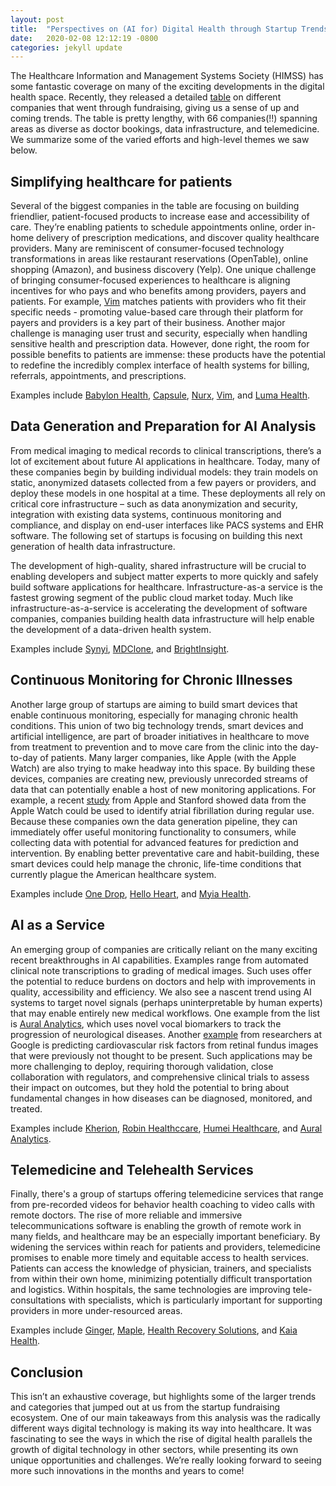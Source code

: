 ```yaml
---
layout: post
title:  "Perspectives on (AI for) Digital Health through Startup Trends"
date:   2020-02-08 12:12:19 -0800
categories: jekyll update
---
```

The Healthcare Information and Management Systems Society (HIMSS) has some fantastic coverage on many of the exciting developments in the digital health space. Recently, they released a detailed [table](https://www.mobihealthnews.com/news/q3-2019-sees-66-digital-health-funding-deals-totaling-155b) on different companies that went through fundraising, giving us a sense of up and coming trends. The table is pretty lengthy, with 66 companies(!!) spanning areas as diverse as doctor bookings, data infrastructure, and telemedicine. We summarize some of the varied efforts and high-level themes we saw below.
 
## Simplifying healthcare for patients

Several of the biggest companies in the table are focusing on building friendlier, patient-focused products to increase ease and accessibility of care. They’re enabling patients to schedule appointments online, order in-home delivery of prescription medications, and discover quality healthcare providers. Many are reminiscent of consumer-focused technology transformations in areas like restaurant reservations (OpenTable), online shopping (Amazon), and business discovery (Yelp). One unique challenge of bringing consumer-focused experiences to healthcare is aligning incentives for who pays and who benefits among providers, payers and patients. For example, [Vim](https://getvim.com/) matches patients with providers who fit their specific needs - promoting value-based care through their platform for payers and providers is a key part of their business. Another major challenge is managing user trust and security, especially when handling sensitive health and prescription data. However, done right, the room for possible benefits to patients are immense: these products have the potential to redefine the incredibly complex interface of health systems for billing, referrals, appointments, and prescriptions.

Examples include [Babylon Health](https://www.babylonhealth.com/), [Capsule](https://www.capsulecares.com/), [Nurx](https://www.nurx.com/), [Vim](https://getvim.com/), and [Luma Health](https://www.lumahealth.io/).

## Data Generation and Preparation for AI Analysis

From medical imaging to medical records to clinical transcriptions, there’s a lot of excitement about future AI applications in healthcare. Today, many of these companies begin by building individual models: they train models on static, anonymized datasets collected from a few payers or providers, and deploy these models in one hospital at a time. These deployments all rely on critical core infrastructure – such as data anonymization and security, integration with existing data systems, continuous monitoring and compliance, and display on end-user interfaces like PACS systems and EHR software. The following set of startups is focusing on building this next generation of health data infrastructure. 

The development of high-quality, shared infrastructure will be crucial to enabling developers and subject matter experts to more quickly and safely build software applications for healthcare. Infrastructure-as-a service is the fastest growing segment of the public cloud market today. Much like infrastructure-as-a-service is accelerating the development of software companies, companies building health data infrastructure will help enable the development of a data-driven health system.

Examples include [Synyi](https://www.synyi.com/), [MDClone](https://mdclone.com/), and [BrightInsight](https://brightinsight.com/).
 
## Continuous Monitoring for Chronic Illnesses

Another large group of startups are aiming to build smart devices that enable continuous monitoring, especially for managing chronic health conditions. This union of two big technology trends, smart devices and artificial intelligence, are part of broader initiatives in healthcare to move from treatment to prevention and to move care from the clinic into the day-to-day of patients. Many larger companies, like Apple (with the Apple Watch) are also trying to make headway into this space. By building these devices, companies are creating new, previously unrecorded streams of data that can potentially enable a host of new monitoring applications. For example, a recent [study](https://www.nejm.org/doi/full/10.1056/NEJMoa1901183) from Apple and Stanford showed data from the Apple Watch could be used to identify atrial fibrillation during regular use. Because these companies own the data generation pipeline, they can immediately offer useful monitoring functionality to consumers, while collecting data with potential for advanced features for prediction and intervention. By enabling better preventative care and habit-building, these smart devices could help manage the chronic, life-time conditions that currently plague the American healthcare system.

Examples include [One Drop](https://onedrop.today/), [Hello Heart](https://www.helloheart.com/), and [Myia Health](https://www.myiahealth.com/).
 
## AI as a Service

An emerging group of companies are critically reliant on the many exciting recent breakthroughs in AI capabilities. Examples range from automated clinical note transcriptions to grading of medical images. Such uses offer the potential to reduce burdens on doctors and help with improvements in quality, accessibility and efficiency. We also see a nascent trend using AI systems to target novel signals (perhaps uninterpretable by human experts) that may enable entirely new medical workflows. One example from the list is [Aural Analytics](https://auralanalytics.com/), which uses novel vocal biomarkers to track the progression of neurological diseases. Another [example](https://www.nature.com/articles/s41551-018-0195-0) from researchers at Google is predicting cardiovascular risk factors from retinal fundus images that were previously not thought to be present. Such applications may be more challenging to deploy, requiring thorough validation, close collaboration with regulators, and comprehensive clinical trials to assess their impact on outcomes, but they hold the potential to bring about fundamental changes in how diseases can be diagnosed, monitored, and treated.

Examples include [Kherion](https://www.kheironmed.com/), [Robin Healthccare](https://www.robinhealthcare.com/), [Humei Healthcare](http://www.huimeihealth.com.cn/indexEnglish.html), and [Aural Analytics](https://auralanalytics.com/).

## Telemedicine and Telehealth Services

Finally, there's a group of startups offering telemedicine services that range from pre-recorded videos for behavior health coaching to video calls with remote doctors. The rise of more reliable and immersive telecommunications software is enabling the growth of remote work in many fields, and healthcare may be an especially important beneficiary. By widening the services within reach for patients and providers, telemedicine promises to enable more timely and equitable access to health services. Patients can access the knowledge of physician, trainers, and specialists from within their own home, minimizing potentially difficult transportation and logistics. Within hospitals, the same technologies are improving tele-consultations with specialists, which is particularly important for supporting providers in more under-resourced areas.

Examples include [Ginger](https://www.ginger.io/), [Maple](https://www.getmaple.ca/), [Health Recovery Solutions](https://www.healthrecoverysolutions.com/), and [Kaia Health](https://www.kaiahealth.com/us/).


## Conclusion
                                                              	
This isn’t an exhaustive coverage, but highlights some of the larger trends and categories that jumped out at us from the startup fundraising ecosystem. One of our main takeaways from this analysis was the radically different ways digital technology is making its way into healthcare. It was fascinating to see the ways in which the rise of digital health parallels the growth of digital technology in other sectors, while presenting its own unique opportunities and challenges. We’re really looking forward to seeing more such innovations in the months and years to come!
